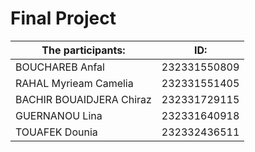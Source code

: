 ﻿# Final Project
 |The participants: | ID:|
|------------------|----------------|
|BOUCHAREB Anfal | 232331550809|
|RAHAL Myrieam Camelia|232331551405|
|BACHIR BOUAIDJERA Chiraz|232331729115|
|GUERNANOU Lina|232331640918|
|TOUAFEK Dounia|232332436511|
